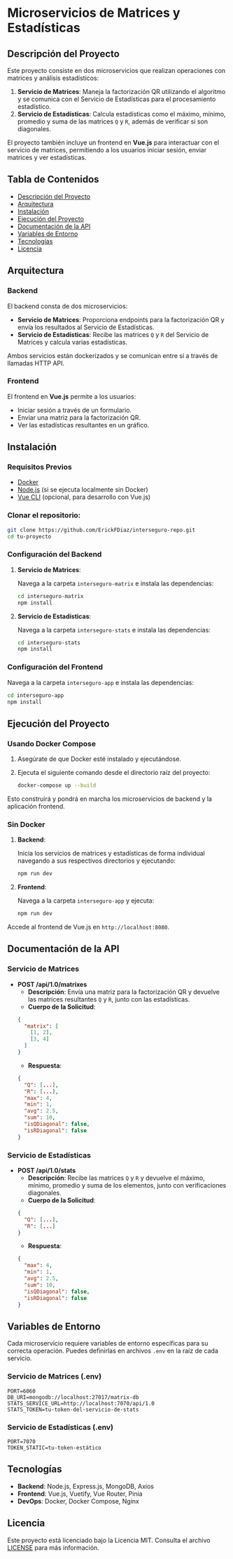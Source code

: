 
# Microservicios de Matrices y Estadísticas

## Descripción del Proyecto

Este proyecto consiste en dos microservicios que realizan operaciones con matrices y análisis estadísticos:
1. **Servicio de Matrices**: Maneja la factorización QR utilizando el algoritmo y se comunica con el Servicio de Estadísticas para el procesamiento estadístico.
2. **Servicio de Estadísticas**: Calcula estadísticas como el máximo, mínimo, promedio y suma de las matrices `Q` y `R`, además de verificar si son diagonales.

El proyecto también incluye un frontend en **Vue.js** para interactuar con el servicio de matrices, permitiendo a los usuarios iniciar sesión, enviar matrices y ver estadísticas.

## Tabla de Contenidos

- [Descripción del Proyecto](#descripción-del-proyecto)
- [Arquitectura](#arquitectura)
- [Instalación](#instalación)
- [Ejecución del Proyecto](#ejecución-del-proyecto)
- [Documentación de la API](#documentación-de-la-api)
- [Variables de Entorno](#variables-de-entorno)
- [Tecnologías](#tecnologías)
- [Licencia](#licencia)

## Arquitectura

### Backend
El backend consta de dos microservicios:
- **Servicio de Matrices**: Proporciona endpoints para la factorización QR y envía los resultados al Servicio de Estadísticas.
- **Servicio de Estadísticas**: Recibe las matrices `Q` y `R` del Servicio de Matrices y calcula varias estadísticas.

Ambos servicios están dockerizados y se comunican entre sí a través de llamadas HTTP API.

### Frontend
El frontend en **Vue.js** permite a los usuarios:
- Iniciar sesión a través de un formulario.
- Enviar una matriz para la factorización QR.
- Ver las estadísticas resultantes en un gráfico.

## Instalación

### Requisitos Previos
- [Docker](https://www.docker.com/)
- [Node.js](https://nodejs.org/) (si se ejecuta localmente sin Docker)
- [Vue CLI](https://cli.vuejs.org/) (opcional, para desarrollo con Vue.js)

### Clonar el repositorio:

```bash
git clone https://github.com/ErickFDiaz/interseguro-repo.git
cd tu-proyecto
```

### Configuración del Backend

1. **Servicio de Matrices**: 

    Navega a la carpeta `interseguro-matrix` e instala las dependencias:
    ```bash
    cd interseguro-matrix
    npm install
    ```

2. **Servicio de Estadísticas**: 

    Navega a la carpeta `interseguro-stats` e instala las dependencias:
    ```bash
    cd interseguro-stats
    npm install
    ```

### Configuración del Frontend

Navega a la carpeta `interseguro-app` e instala las dependencias:

```bash
cd interseguro-app
npm install
```

## Ejecución del Proyecto

### Usando Docker Compose

1. Asegúrate de que Docker esté instalado y ejecutándose.
2. Ejecuta el siguiente comando desde el directorio raíz del proyecto:

    ```bash
    docker-compose up --build
    ```

Esto construirá y pondrá en marcha los microservicios de backend y la aplicación frontend.

### Sin Docker

1. **Backend**: 

    Inicia los servicios de matrices y estadísticas de forma individual navegando a sus respectivos directorios y ejecutando:

    ```bash
    npm run dev
    ```

2. **Frontend**: 

    Navega a la carpeta `interseguro-app` y ejecuta:

    ```bash
    npm run dev
    ```

Accede al frontend de Vue.js en `http://localhost:8080`.

## Documentación de la API

### Servicio de Matrices

- **POST /api/1.0/matrixes**
    - **Descripción**: Envía una matriz para la factorización QR y devuelve las matrices resultantes `Q` y `R`, junto con las estadísticas.
    - **Cuerpo de la Solicitud**: 
    ```json
    {
      "matrix": [
        [1, 2],
        [3, 4]
      ]
    }
    ```
    - **Respuesta**:
    ```json
    {
      "Q": [...],
      "R": [...],
      "max": 4,
      "min": 1,
      "avg": 2.5,
      "sum": 10,
      "isQDiagonal": false,
      "isRDiagonal": false
    }
    ```

### Servicio de Estadísticas

- **POST /api/1.0/stats**
    - **Descripción**: Recibe las matrices `Q` y `R` y devuelve el máximo, mínimo, promedio y suma de los elementos, junto con verificaciones diagonales.
    - **Cuerpo de la Solicitud**:
    ```json
    {
      "Q": [...],
      "R": [...]
    }
    ```
    - **Respuesta**:
    ```json
    {
      "max": 4,
      "min": 1,
      "avg": 2.5,
      "sum": 10,
      "isQDiagonal": false,
      "isRDiagonal": false
    }
    ```

## Variables de Entorno

Cada microservicio requiere variables de entorno específicas para su correcta operación. Puedes definirlas en archivos `.env` en la raíz de cada servicio.

### Servicio de Matrices (.env)

```env
PORT=6060
DB_URI=mongodb://localhost:27017/matrix-db
STATS_SERVICE_URL=http://localhost:7070/api/1.0
STATS_TOKEN=tu-token-del-servicio-de-stats
```

### Servicio de Estadísticas (.env)

```env
PORT=7070
TOKEN_STATIC=tu-token-estático
```

## Tecnologías

- **Backend**: Node.js, Express.js, MongoDB, Axios
- **Frontend**: Vue.js, Vuetify, Vue Router, Pinia
- **DevOps**: Docker, Docker Compose, Nginx

## Licencia

Este proyecto está licenciado bajo la Licencia MIT. Consulta el archivo [LICENSE](LICENSE) para más información.

